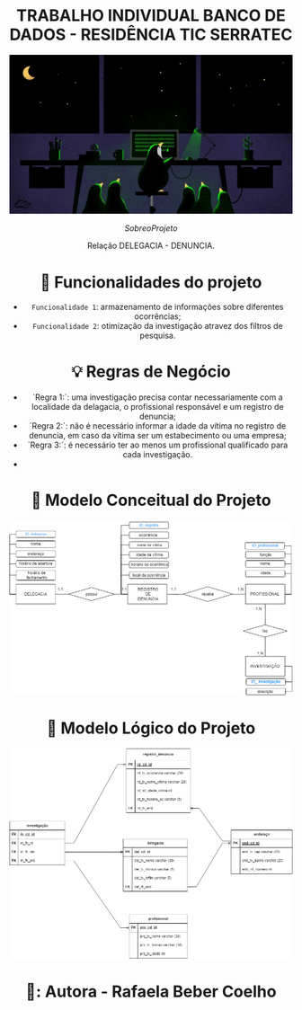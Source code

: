 <h1 align="center"> TRABALHO INDIVIDUAL BANCO DE DADOS - RESIDÊNCIA TIC SERRATEC </h1>

<div align="center">
  
![**](pinguim.jpg)
  
</div>

</h1>

$$ Sobre o Projeto $$
<p align="center">Relação DELEGACIA - DENUNCIA.</p>
<div align="center">

# :hammer: Funcionalidades do projeto

- `Funcionalidade 1`: armazenamento de informações sobre diferentes ocorrências;
- `Funcionalidade 2`: otimização da investigação atravez dos filtros de pesquisa.

# 💡 Regras de Negócio

- `Regra 1:´: uma investigação precisa contar necessariamente com a localidade da delagacia, o profissional responsável e um registro de denuncia;
- `Regra 2:´: não é necessário informar a idade da vítima no registro de denuncia, em caso da vítima ser um estabecimento ou uma empresa;
- `Regra 3:´: é necessário ter ao menos um profissional qualificado para cada investigação.
-  
# :paperclip: Modelo Conceitual do Projeto
![**](diagramas/modeloconceitual.drawio.png)

# :paperclip: Modelo Lógico do Projeto
![**](diagramas/modelologico.drawio.png)

# 👧: Autora - Rafaela Beber Coelho
